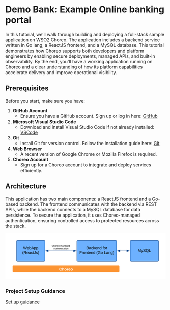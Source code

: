 # Demo Bank: Example Online banking portal

In this tutorial, we’ll walk through building and deploying a full-stack sample application on WSO2 Choreo. The application includes a backend service written in Go lang, a ReactJS frontend, and a MySQL database. This tutorial demonstrates how Choreo supports both developers and platform engineers by enabling secure deployments, managed APIs, and built-in observability. By the end, you'll have a working application running on Choreo and a clear understanding of how its platform capabilities accelerate delivery and improve operational visibility.

## Prerequisites

Before you start, make sure you have:

1. **GitHub Account**
   - Ensure you have a GitHub account. Sign up or log in here: [GitHub](https://github.com/)
2. **Microsoft Visual Studio Code**
   - Download and install Visual Studio Code if not already installed: [VSCode](https://code.visualstudio.com/)
3. **Git**
   - Install Git for version control. Follow the installation guide here: [Git](https://git-scm.com/downloads)
4. **Web Browser**
   - A recent version of Google Chrome or Mozilla Firefox is required.
5. **Choreo Account**
    - Sign up for a Choreo account to integrate and deploy services efficiently.

## Architecture

This application has two main components: a ReactJS frontend and a Go-based backend. The frontend communicates with the backend via REST APIs, while the backend connects to a MySQL database for data persistence. To secure the application, it uses Choreo-managed authentication, ensuring controlled access to protected resources across the stack.

![Usecase Diagram](usecase.png)

### Project Setup Guidance 
[Set up guidance](user-guide.pdf)
